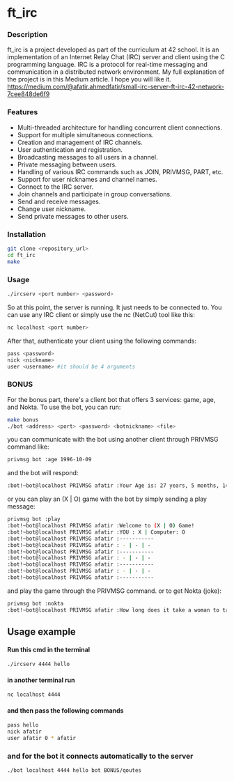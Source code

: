 # ft_irc

### Description

ft_irc is a project developed as part of the curriculum at 42 school. It is an implementation of an Internet Relay Chat (IRC) server and client using the C programming language. IRC is a protocol for real-time messaging and communication in a distributed network environment.
My full explanation of the project is in this Medium article. I hope you will like it. https://medium.com/@afatir.ahmedfatir/small-irc-server-ft-irc-42-network-7cee848de6f9

### Features
- Multi-threaded architecture for handling concurrent client connections.
- Support for multiple simultaneous connections.
- Creation and management of IRC channels.
- User authentication and registration.
- Broadcasting messages to all users in a channel.
- Private messaging between users.
- Handling of various IRC commands such as JOIN, PRIVMSG, PART, etc.
- Support for user nicknames and channel names.
- Connect to the IRC server.
- Join channels and participate in group conversations.
- Send and receive messages.
- Change user nickname.
- Send private messages to other users.

### Installation
``` bash
git clone <repository_url>
cd ft_irc
make
```
### Usage
``` bash
./ircserv <port number> <password>
```
So at this point, the server is running. It just needs to be connected to. You can use any IRC client or simply use the nc (NetCut) tool like this:
```bash
nc localhost <port number>
```
After that, authenticate your client using the following commands:
```bash
pass <password>
nick <nickname>
user <username> #it should be 4 arguments
```
### BONUS
For the bonus part, there's a client bot that offers 3 services: game, age, and Nokta. To use the bot, you can run:
```bash
make bonus
./bot <address> <port> <password> <botnickname> <file>
```
you can communicate with the bot using another client through PRIVMSG command like:
```bash
privmsg bot :age 1996-10-09
```
and the bot will respond:
```bash
:bot!~bot@localhost PRIVMSG afatir :Your Age is: 27 years, 5 months, 14 days old
```
or you can play an (X | O) game with the bot by simply sending a play message:
```bash
privmsg bot :play           
:bot!~bot@localhost PRIVMSG afatir :Welcome to (X | O) Game!
:bot!~bot@localhost PRIVMSG afatir :YOU : X | Computer: O
:bot!~bot@localhost PRIVMSG afatir :-----------
:bot!~bot@localhost PRIVMSG afatir : - | - | - 
:bot!~bot@localhost PRIVMSG afatir :-----------
:bot!~bot@localhost PRIVMSG afatir : - | - | - 
:bot!~bot@localhost PRIVMSG afatir :-----------
:bot!~bot@localhost PRIVMSG afatir : - | - | - 
:bot!~bot@localhost PRIVMSG afatir :-----------
```
and play the game through the PRIVMSG command.
or to get Nokta (joke):
```bash
privmsg bot :nokta
:bot!~bot@localhost PRIVMSG afatir :How long does it take a woman to take out the trash? Nine months.
```

## Usage example
#### Run this cmd in the terminal
```bash
./ircserv 4444 hello
```
#### in another terminal run
```bash
nc localhost 4444
```
#### and then pass the following commands
```bash
pass hello
nick afatir
user afatir 0 * afatir
```
### and for the bot it connects automatically to the server
```bash
./bot localhost 4444 hello bot BONUS/qoutes
```
